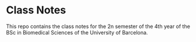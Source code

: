 # Class Notes
This repo contains the class notes for the 2n semester of the 4th year
of the BSc in Biomedical Sciences of the University of Barcelona.
